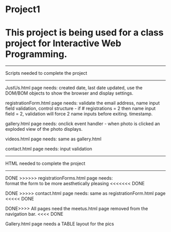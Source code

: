 # Project1
# This project is being used for a class project for Interactive Web Programming.

_______________________________________
Scripts needed to complete the project
_______________________________________

JustUs.html page needs: created date, last date updated, use the DOM/BOM objects to show the browser and display settings.

registrationForm.html page needs: validate the email address, name input field validation, control structure - if # registrations = 2 then name input field = 2, validation will force 2 name inputs before exiting. timestamp.

gallery.html page needs: onclick event handler - when photo is clicked an exploded view of the photo displays. 

videos.html page needs: same as gallery.html

contact.html page needs: input validation 

______________________________________
HTML needed to complete the project
______________________________________

DONE >>>>>> registrationForms.html page needs:  
format the form to be more aesthetically pleasing <<<<<<< DONE

DONE >>>>> contact.html page needs: same as registrationForm.html page <<<<< DONE

DONE>>>> All pages need the meetus.html page removed from the navigation bar. <<<< DONE

Gallery.html page needs a TABLE layout for the pics 
